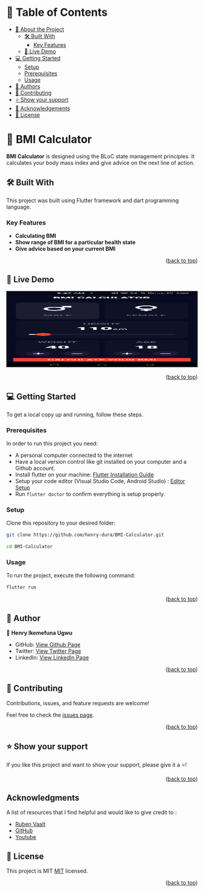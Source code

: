 <a name="readme-top"></a>

<!-- TABLE OF CONTENTS -->

# 📗 Table of Contents

- [📖 About the Project](#about-project)
    - [🛠 Built With](#built-with)
        - [Key Features](#key-features)
    - [🚀 Live Demo](#live-demo)
- [💻 Getting Started](#getting-started)
    - [Setup](#setup)
    - [Prerequisites](#prerequisites)
    - [Usage](#usage)
- [👥 Authors](#authors)
- [🤝 Contributing](#contributing)
- [⭐️ Show your support](#support)
- [🙏 Acknowledgements](#acknowledgements)
- [📝 License](#license)

<!-- PROJECT DESCRIPTION -->

# 📖 BMI Calculator <a name="about-project"></a>

**BMI Calculator** is designed using the BLoC state management principles. It calculates your body mass index and give advice on the next line of action.



## 🛠 Built With <a name="built-with"></a>

This project was built using Flutter framework and dart programming language.



<!-- Features -->

### Key Features <a name="key-features"></a>

- **Calculating BMI**
- **Show range of BMI for a particular health state**
- **Give advice based on your current BMI**

<p align="right">(<a href="#readme-top">back to top</a>)</p>

<!-- LIVE DEMO -->

## 🚀 Live Demo <a name="live-demo"></a>

<div style="text-align: center;">
  <img src="demoVideo/demoScreen.gif" alt="Demo video" width="700" height="200">
</div>

<p align="right">(<a href="#readme-top">back to top</a>)</p>

<!-- GETTING STARTED -->

## 💻 Getting Started <a name="getting-started"></a>

To get a local copy up and running, follow these steps.

### Prerequisites

In order to run this project you need:
- A personal computer connected to the internet
- Have a local version control like git installed on your computer and a Github account.
- Install flutter on your machine: [Flutter Installation Guide](https://docs.flutter.dev/get-started/install)
- Setup your code editor (Visual Studio Code, Android Studio) :  [Editor Setup](https://docs.flutter.dev/get-started/editor)
- Run `flutter doctor` to confirm everything is setup properly.


### Setup

Clone this repository to your desired folder:

```sh
git clone https://github.com/henry-dura/BMI-Calculator.git
```
```sh
cd BMI-Calculator
```


### Usage

To run the project, execute the following command:

```sh
flutter run
```

<p align="right">(<a href="#readme-top">back to top</a>)</p>

<!-- AUTHORS -->

## 👥 Author <a name="authors"></a>

👤 **Henry Ikemefuna Ugwu**

- GitHub: [View Github Page](https://github.com/henry-dura)
- Twitter: [View Twitter Page](https://twitter.com/henryikemefuna)
- LinkedIn: [View LinkedIn Page](https://www.linkedin.com/in/henry-ikemefuna-ugwu-3a2613100/)


<p align="right">(<a href="#readme-top">back to top</a>)</p>


<!-- CONTRIBUTING -->

## 🤝 Contributing <a name="contributing"></a>

Contributions, issues, and feature requests are welcome!

Feel free to check the [issues page](https://github.com/henry-dura/BMI-Calculator/issues).

<p align="right">(<a href="#readme-top">back to top</a>)</p>

<!-- SUPPORT -->

## ⭐️ Show your support <a name="support"></a>

If you like this project and want to show your support, please give it a ⭐️!

<p align="right">(<a href="#readme-top">back to top</a>)</p>

## Acknowledgments

A list of resources that I find helpful and would like to give credit to :

- [Ruben Vaalt ](https://dribbble.com/shots/4585382-Simple-BMI-Calculator/attachments/4585382?mode=media)
- [GitHub ](https://www.github.com)
- [Youtube ](https://www.youtube.com)


<!-- LICENSE -->

## 📝 License <a name="license"></a>

This project is MIT [MIT](./MIT.md) licensed.

<p align="right">(<a href="#readme-top">back to top</a>)</p>